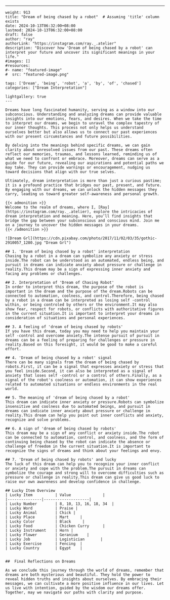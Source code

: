 ---
    weight: 913
    title: "Dream of being chased by a robot"  # Assuming 'title' column exists
    date: 2024-10-13T06:32:00+08:00
    lastmod: 2024-10-13T06:32:00+08:00
    draft: false
    author: "ray"
    authorLink: "https://instagram.com/ray._.atelier"
    description: "Discover how 'Dream of being chased by a robot' can interpret your future and uncover its significant meanings in your life."
    #images: []
    #resources:
    #- name: "featured-image"
    #  src: "featured-image.png"
    
    tags: ['Dream', 'being', 'robot', 'a', 'by', 'of', 'chased']
    categories: ["Dream Interpretation"]
    
    lightgallery: true
    ---
    
    Dreams have long fascinated humanity, serving as a window into our subconscious. Understanding and analyzing dreams can provide valuable insights into our emotions, fears, and desires. When we take the time to interpret our dreams, we begin to unravel the complex tapestry of our inner thoughts. This process not only helps us understand ourselves better but also allows us to connect our past experiences with our present circumstances and future possibilities.
    
    By delving into the meanings behind specific dreams, we can gain clarity about unresolved issues from our past. These dreams often reflect our memories, traumas, and lessons learned, reminding us of what we need to confront or embrace. Moreover, dreams can serve as a guide for our future, revealing our aspirations and potential paths we may take. They can provide warnings or encouragement, nudging us toward decisions that align with our true selves.
    
    Ultimately, dream interpretation is more than just a curious pastime; it is a profound practice that bridges our past, present, and future. By engaging with our dreams, we can unlock the hidden messages they carry, leading us toward greater self-awareness and personal growth.
    
    {{< admonition >}}
    Welcome to the realm of dreams, where I, [Ray](https://instagram.com/ray._.atelier), explore the intricacies of dream interpretation and meaning. Here, you’ll find insights that bridge the gap between your subconscious and conscious mind. Join me on a journey to uncover the hidden messages in your dreams.
    {{< /admonition >}}
    
    ![Dream Grl](https://cdn.pixabay.com/photo/2017/11/02/03/35/gothic-2910057_1280.jpg "Dream Grl")
    
    ## 1. 'Dream of being chased by a robot' interpretation
    Chasing by a robot in a dream can symbolize any anxiety or stress inside.The robot can be understood as an automated, endless being, and pursuit in dreams can indicate anxiety about pressure or challenge in reality.This dream may be a sign of expressing inner anxiety and facing any problems or challenges.
    
    ## 2. Interpretation of 'Dream of Chasing Robot'
    In order to interpret this dream, the purpose of the robot is important in the dream and the purpose of the dream.Robots can be connected to automation, coolness, and control.Therefore, being chased by a robot in a dream can be interpreted as losing self -control within, or being controled by others or the environment.It may also show fear, respect for robots, or conflicts with authoritative figures in the current situation.It is important to interpret your dreams in consideration of situations and personal experiences.
    
    ## 3. A feeling of 'dream of being chased by robots'
    If you have this dream, today you may need to help you maintain your self -control and overcome anxiety.The intense pursuit of pursuit in dreams can be a feeling of preparing for challenges or pressure in reality.Based on this foresight, it would be good to make a careful effort.
    
    ## 4. 'Dream of being chased by a robot' signal
    There can be many signals from the dream of being chased by robots.First, it can be a signal that expresses anxiety or stress that you feel inside.Second, it can also be interpreted as a signal of anxiety that loses self -control or a control of others.Finally, as a signal of the robot's coolness or automation, it can show experiences related to automated situations or endless environments in the real world.
    
    ## 5. The meaning of 'dream of being chased by a robot'
    This dream can indicate inner anxiety or pressure.Robots can symbolize insensitive and coolness due to automated beings, and pursuit in dreams can indicate inner anxiety about pressure or challenge in reality.This dream can help you point out inner conflicts and anxiety, recognize and solve problems.
    
    ## 6. A sign of 'dream of being chased by robots'
    This dream may be a sign of any conflict or anxiety inside.The robot can be connected to automation, control, and coolness, and the form of continuing being chased by the robot can indicate the absence or challenge of freedom in the current situation.It is important to recognize the signs of dreams and think about your feelings and envy.
    
    ## 7. 'Dream of being chased by robots' and lucky
    The luck of this dream can help you to recognize your inner conflict or anxiety and cope with the problem.The pursuit in dreams can symbolize the courage and strong will to overcome difficulties such as pressure or challenge in reality.This dream can give us good luck to raise our own awareness and develop confidence in challenge.
    
    ## Lucky Item Overview
    | Lucky Item          | Value              |
    |---------------|--------------------|
    | Lucky Number        | 8, 10, 13, 16, 18, 34  |
    | Lucky Word          | Praise |
    | Lucky Animal        | Chick |
    | Lucky Place         | Mart     |
    | Lucky Color         | Black     |
    | Lucky Food          | Chicken Curry      |
    | Lucky Instrument    | Horn |
    | Lucky Flower        | Geranium    |
    | Lucky Job           | Logistician       |
    | Lucky Exercise      | Fencing  |
    | Lucky Country       | Egypt    |
    
    
    ##  Final Reflections on Dreams
    
    As we conclude this journey through the world of dreams, remember that dreams are both mysterious and beautiful. They hold the power to reveal hidden truths and insights about ourselves. By embracing their messages, we can cultivate a more positive influence in our lives. Let us live with intention, guided by the wisdom our dreams offer. Together, may we navigate our paths with clarity and purpose.
    